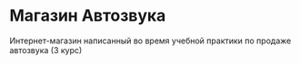 # Магазин Автозвука
Интернет-магазин написанный во время учебной практики по продаже автозвука (3 курс)
